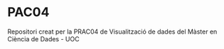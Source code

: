 # PAC04

Repositori creat per la PRAC04 de Visualització de dades del Màster en Ciència de Dades - UOC
